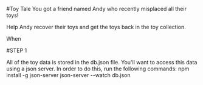 #Toy Tale
You got a friend named Andy who recently misplaced all their toys!

Help Andy recover their toys and get the toys back in the toy collection.

When


#STEP 1

All of the toy data is stored in the db.json file. You'll want to access this data using a json server. In order to do this, run the following commands: npm install -g json-server json-server --watch db.json
